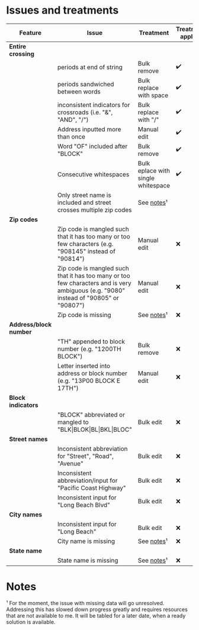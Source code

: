 # Issues and treatments
| Feature | Issue | Treatment | Treatment applied |
| - | - | - | - |
|**Entire crossing**||||
||periods at end of string|Bulk remove|✔️|
||periods sandwiched between words|Bulk replace with space|✔️|
||inconsistent indicators for crossroads (i.e. "&", "AND", "/")|Bulk replace with "/"|✔️|
||Address inputted more than once|Manual edit|✔️|
||Word "OF" included after "BLOCK"|Bulk remove|✔️|
||Consecutive whitespaces|Bulk eplace with single whitespace|✔️|
||Only street name is included and street crosses multiple zip codes|See [notes](#notes)¹||
|**Zip codes**|  |  |  |
||Zip code is mangled such that it has too many or too few characters (e.g. "908145" instead of "90814")|Manual edit|❌|
||Zip code is mangled such that it has too many or too few characters and is very ambiguous (e.g. "9080" instead of "90805" or "90807")|Manual edit|❌|
||Zip code is missing|See [notes](#notes)¹|❌|
|**Address/block number**|  |  |  |
||"TH" appended to block number (e.g. "1200TH BLOCK")|Bulk remove|❌|
||Letter inserted into address or block number (e.g. "13P00 BLOCK E 17TH")|Manual edit|❌|
|**Block indicators**||||
||"BLOCK" abbreviated or mangled to "BLK\|BLOK\|BL\|BKL\|BLOC"|Bulk edit|❌|
|**Street names**||||
||Inconsistent abbreviation for "Street", "Road", "Avenue"|Bulk edit|❌|
||Inconsistent abbreviation/input for "Pacific Coast Highway"|Bulk edit|❌|
||Inconsistent input for "Long Beach Blvd"|Bulk edit|❌|
|**City names**||||
||Inconsistent input for "Long Beach"|Bulk edit|❌|
||City name is missing|See [notes](#notes)¹|❌|
|**State name**||||
||State name is missing|See [notes](#notes)¹|❌|

# Notes
¹ For the moment, the issue with missing data will go unresolved. Addressing this has slowed down progress greatly and requires resources that are not available to me. It will be tabled for a later date, when a ready solution is available.
